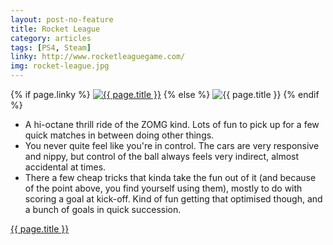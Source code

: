 ```yaml
---
layout: post-no-feature
title: Rocket League
category: articles
tags: [PS4, Steam]
linky: http://www.rocketleaguegame.com/
img: rocket-league.jpg
---
```


{% if page.linky %}
<a href="{{page.linky}}">![{{ page.title }}](/images/{{page.img}})</a>
{% else %}
![{{ page.title }}](/images/{{page.img}})
{% endif %}

* A hi-octane thrill ride of the ZOMG kind. Lots of fun to pick up for a few quick matches in between doing other things.
* You never quite feel like you're in control. The cars are very responsive and nippy, but control of the ball always feels very indirect, almost accidental at times.
* There a few cheap tricks that kinda take the fun out of it (and because of the point above, you find yourself using them), mostly to do with scoring a goal at kick-off. Kind of fun getting that optimised though, and a bunch of goals in quick succession.

[{{ page.title }}]({{page.linky}})
